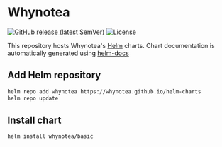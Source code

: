 # Whynotea

[![GitHub release (latest SemVer)](https://img.shields.io/github/v/release/whynotea/helm-charts?style=for-the-badge)](https://github.com/whynotea/helm-charts/releases/latest)
[![License](https://img.shields.io/github/license/whynotea/helm-charts?style=for-the-badge)](https://opensource.org/licenses/AGPL-3.0)

This repository hosts Whynotea's [Helm](https://helm.sh) charts. Chart documentation is automatically generated using [helm-docs](https://github.com/norwoodj/helm-docs)

## Add Helm repository

```bash
helm repo add whynotea https://whynotea.github.io/helm-charts
helm repo update
```

## Install chart

```bash
helm install whynotea/basic
```
